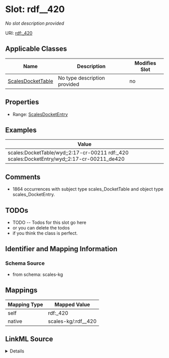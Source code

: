 

# Slot: rdf__420


_No slot description provided_





URI: [rdf:_420](http://www.w3.org/1999/02/22-rdf-syntax-ns#_420)



<!-- no inheritance hierarchy -->





## Applicable Classes

| Name | Description | Modifies Slot |
| --- | --- | --- |
| [ScalesDocketTable](../classes/ScalesDocketTable.md) | No type description provided |  no  |







## Properties

* Range: [ScalesDocketEntry](../classes/ScalesDocketEntry.md)






## Examples

| Value |
| --- |
| scales:DocketTable/wyd;;2:17-cr-00211 rdf:_420 scales:DocketEntry/wyd;;2:17-cr-00211_de420 |

## Comments

* 1864 occurrences with subject type scales_DocketTable and object type scales_DocketEntry.

## TODOs

* TODO -- Todos for this slot go here
* or you can delete the todos
* if you think the class is perfect.

## Identifier and Mapping Information







### Schema Source


* from schema: scales-kg




## Mappings

| Mapping Type | Mapped Value |
| ---  | ---  |
| self | rdf:_420 |
| native | scales-kg/:rdf__420 |




## LinkML Source

<details>
```yaml
name: rdf__420
description: No slot description provided
todos:
- TODO -- Todos for this slot go here
- or you can delete the todos
- if you think the class is perfect.
comments:
- 1864 occurrences with subject type scales_DocketTable and object type scales_DocketEntry.
examples:
- value: scales:DocketTable/wyd;;2:17-cr-00211 rdf:_420 scales:DocketEntry/wyd;;2:17-cr-00211_de420
from_schema: scales-kg
rank: 1000
slot_uri: rdf:_420
alias: rdf__420
domain_of:
- scales_DocketTable
range: scales_DocketEntry

```
</details>
